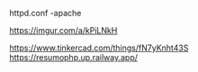 httpd.conf -apache

https://imgur.com/a/kPiLNkH

https://www.tinkercad.com/things/fN7yKnht43S
https://resumophp.up.railway.app/

